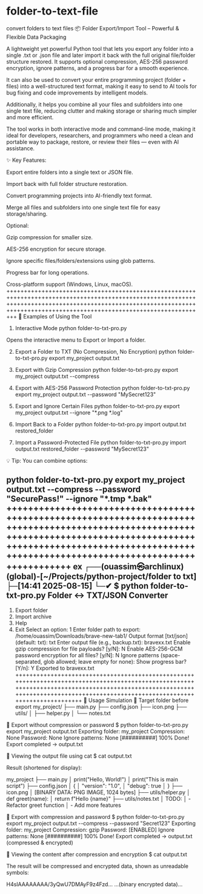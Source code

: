 # folder-to-text-file
convert folders to text files
📦 Folder Export/Import Tool – Powerful & Flexible Data Packaging

A lightweight yet powerful Python tool that lets you export any folder into a single .txt or .json file and later import it back with the full original file/folder structure restored.
It supports optional compression, AES-256 password encryption, ignore patterns, and a progress bar for a smooth experience.

It can also be used to convert your entire programming project (folder + files) into a well-structured text format, making it easy to send to AI tools for bug fixing and code improvements by intelligent models.

Additionally, it helps you combine all your files and subfolders into one single text file, reducing clutter and making storage or sharing much simpler and more efficient.

The tool works in both interactive mode and command-line mode, making it ideal for developers, researchers, and programmers who need a clean and portable way to package, restore, or review their files — even with AI assistance.

✨ Key Features:

Export entire folders into a single text or JSON file.

Import back with full folder structure restoration.

Convert programming projects into AI-friendly text format.

Merge all files and subfolders into one single text file for easy storage/sharing.

Optional:

Gzip compression for smaller size.

AES-256 encryption for secure storage.

Ignore specific files/folders/extensions using glob patterns.

Progress bar for long operations.

Cross-platform support (Windows, Linux, macOS).
+++++++++++++++++++++++++++++++++++++++++++++++++++++++++++++++++++++++++++++++++++++++++++++++++++++++++++++++++++++++++++++++++++++++++++++++++++++++++++++++++++++++++++++++++++++++++++++++++++++++++++++++++++++++++++
📌 Examples of Using the Tool
1. Interactive Mode
python folder-to-txt-pro.py


Opens the interactive menu to Export or Import a folder.

2. Export a Folder to TXT (No Compression, No Encryption)
python folder-to-txt-pro.py export my_project output.txt

3. Export with Gzip Compression
python folder-to-txt-pro.py export my_project output.txt --compress

4. Export with AES-256 Password Protection
python folder-to-txt-pro.py export my_project output.txt --password "MySecret123"

5. Export and Ignore Certain Files
python folder-to-txt-pro.py export my_project output.txt --ignore "*.png *.log"

6. Import Back to a Folder
python folder-to-txt-pro.py import output.txt restored_folder

7. Import a Password-Protected File
python folder-to-txt-pro.py import output.txt restored_folder --password "MySecret123"


💡 Tip: You can combine options:

python folder-to-txt-pro.py export my_project output.txt --compress --password "SecurePass!" --ignore "*.tmp *.bak"
++++++++++++++++++++++++++++++++++++++++++++++++++++++++++++++++++++++++++++++++++++++++++++++++++++++++++++++++++++++++++++++++++++++++++++++++++++++++++++++++++++++++++++++++++++++++++++++++++++++++++++++++++++++++++++++
ex
┌──(ouassim㉿archlinux) (global)-[~/Projects/python-project/folder to txt]
├─[14:41 2025-08-15]
└─✔ $ python folder-to-txt-pro.py
Folder <-> TXT/JSON Converter
------------------------------
1) Export folder
2) Import archive
3) Help
4) Exit
Select an option: 1
Enter folder path to export: /home/ouassim/Downloads/brave-new-tab1/
Output format [txt/json] (default: txt): txt
Enter output file (e.g., backup.txt): bravexx.txt
Enable gzip compression for file payloads? [y/N]: N
Enable AES-256-GCM password encryption for all files? [y/N]: N
Ignore patterns (space-separated, glob allowed; leave empty for none): 
Show progress bar? [Y/n]: Y
Exported to bravexx.txt
+++++++++++++++++++++++++++++++++++++++++++++++++++++++++++++++++++++++++++++++++++++++++++++++++++++++++++++++++++++++++++++++++++++++++++++++++++++++++++++++++++++++++++++++++++++++++++++++++++++++++++++++++++++++++++++++
   📌 Usage Simulation
📂 Target folder before export
my_project/
├── main.py
├── config.json
├── icon.png
├── utils/
│   ├── helper.py
│   └── notes.txt

📜 Export without compression or password
$ python folder-to-txt-pro.py export my_project output.txt
Exporting folder: my_project
Compression: None
Password: None
Ignore patterns: None
[##########] 100% Done!
Export completed → output.txt

📖 Viewing the output file using cat
$ cat output.txt


Result (shortened for display):

my_project
├── main.py
│   print("Hello, World!")
│   print("This is main script")
├── config.json
│   {
│       "version": "1.0",
│       "debug": true
│   }
├── icon.png
│   [BINARY DATA: PNG IMAGE, 1024 bytes]
├── utils/helper.py
│   def greet(name):
│       return f"Hello {name}"
├── utils/notes.txt
│   TODO:
│   - Refactor greet function
│   - Add more features

📜 Export with compression and password
$ python folder-to-txt-pro.py export my_project output.txt --compress --password "Secret123"
Exporting folder: my_project
Compression: gzip
Password: [ENABLED]
Ignore patterns: None
[##########] 100% Done!
Export completed → output.txt (compressed & encrypted)

📖 Viewing the content after compression and encryption
$ cat output.txt


The result will be compressed and encrypted data, shown as unreadable symbols:

H4sIAAAAAAAA/3yQwU7DMAyF9z4Fzd...
...(binary encrypted data)...
